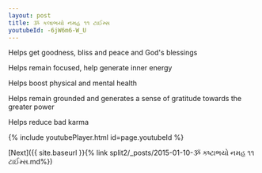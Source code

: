 ```yaml
---
layout: post
title: ૐ કલાભયો નમહ ૧૧ ટાઈમ્સ
youtubeId: -6jW6m6-W_U
---
```

 
 
Helps get goodness, bliss and peace and God's blessings
 
Helps remain focused, help generate inner energy 
 
Helps boost physical and mental health 
 
Helps remain grounded and generates a sense of gratitude towards the greater power 
 
Helps reduce bad karma
 
 
 
 


{% include youtubePlayer.html id=page.youtubeId %}
 
[Next]({{ site.baseurl }}{% link  split2/_posts/2015-01-10-ૐ કષ્ટાભયો નમહ ૧૧ ટાઈમ્સ.md%})
 
